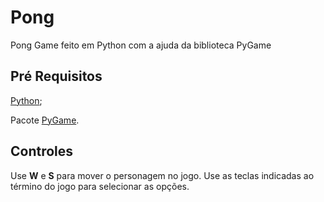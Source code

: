 # Pong
Pong Game feito em Python com a ajuda da biblioteca PyGame

## Pré Requisitos
[Python](https://www.python.org/downloads/);

Pacote [PyGame](https://www.pygame.org/wiki/GettingStarted).

## Controles
Use **W** e **S** para mover o personagem no jogo.
Use as teclas indicadas ao término do jogo para selecionar as opções.
